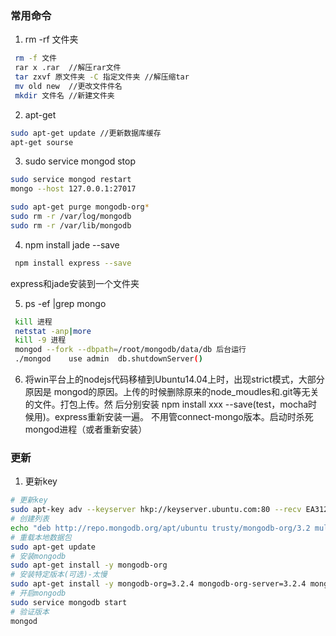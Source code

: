 ### 常用命令
1. rm -rf 文件夹

 ```sh
  rm -f 文件  
  rar x .rar  //解压rar文件  
  tar zxvf 原文件夹 -C 指定文件夹 //解压缩tar  
  mv old new  //更改文件件名  
  mkdir 文件名 //新建文件夹  
 ```
2. apt-get

  ```sh
  sudo apt-get update //更新数据库缓存  
  apt-get sourse 
  ```  
3. sudo service mongod stop
  ```sh
  sudo service mongod restart  
  mongo --host 127.0.0.1:27017  
  
  sudo apt-get purge mongodb-org*  
  sudo rm -r /var/log/mongodb  
  sudo rm -r /var/lib/mongodb  
  ```
4. npm install jade --save
 ```sh
  npm install express --save 
 ```  
  express和jade安装到一个文件夹

5. ps -ef |grep mongo

 ```sh
  kill 进程  
  netstat -anp|more  
  kill -9 进程  
  mongod --fork --dbpath=/root/mongodb/data/db 后台运行  
  ./mongod    use admin  db.shutdownServer()  
  ```

6. 将win平台上的nodejs代码移植到Ubuntu14.04上时，出现strict模式，大部分原因是       mongod的原因。上传的时候删除原来的node_moudles和.git等无关的文件。打包上传。然    后分别安装 npm install xxx --save(test，mocha时候用)。express重新安装一遍。  不用管connect-mongo版本。启动时杀死mongod进程（或者重新安装）

### 更新
1. 更新key
```sh
# 更新key
sudo apt-key adv --keyserver hkp://keyserver.ubuntu.com:80 --recv EA312927
# 创建列表
echo "deb http://repo.mongodb.org/apt/ubuntu trusty/mongodb-org/3.2 multiverse" | sudo tee /etc/apt/sources.list.d/mongodb-org-3.2.list
# 重载本地数据包
sudo apt-get update
# 安装mongodb
sudo apt-get install -y mongodb-org
# 安装特定版本(可选)-太慢
sudo apt-get install -y mongodb-org=3.2.4 mongodb-org-server=3.2.4 mongodb-org-shell=3.2.4 mongodb-org-mongos=3.2.4 mongodb-org-tools=3.2.4
# 开启mongodb
sudo service mongodb start
# 验证版本
mongod
```